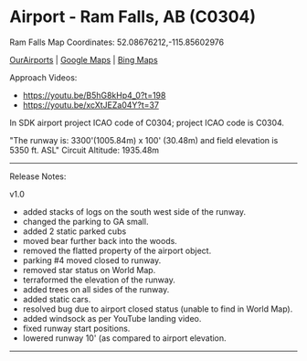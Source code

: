 # Airport - Ram Falls, AB (C0304)

Ram Falls Map Coordinates: 52.08676212,-115.85602976

[OurAirports](https://ourairports.com/airports/CA-0304/) | 
[Google Maps](https://www.google.com/maps/place/52%C2%B005'00.5%22N+115%C2%B050'59.3%22W/@52.0870285,-115.8565481,710m/data=!3m1!1e3!4m5!3m4!1s0x0:0x0!8m2!3d52.08348!4d-115.84981) | 
[Bing Maps](https://www.bing.com/maps?osid=81f4fa54-ed44-47aa-929d-ea183f2da7bb&cp=52.086982~-115.854271&lvl=16&style=h&v=2&sV=2&form=S00027)

Approach Videos: 
- https://youtu.be/B5hG8kHp4_0?t=198
- https://youtu.be/xcXtJEZa04Y?t=37

In SDK airport project ICAO code of C0304; project ICAO code is C0304.

"The runway is: 3300'(1005.84m) x 100' (30.48m) and field elevation is 5350 ft. ASL"
Circuit Altitude: 1935.48m
 
------------------
Release Notes:

v1.0
- added stacks of logs on the south west side of the runway.
- changed the parking to GA small.
- added 2 static parked cubs
- moved bear further back into the woods.
- removed the flatted property of the airport object.
- parking #4 moved closed to runway.
- removed star status on World Map.
- terraformed the elevation of the runway.
- added trees on all sides of the runway.
- added static cars.
- resolved bug due to airport closed status (unable to find in World Map).
- added windsock as per YouTube landing video.
- fixed runway start positions.
- lowered runway 10' (as compared to airport elevation.
------------------
